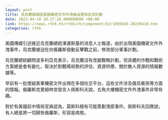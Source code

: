 ```yaml
---
layout: post
title: 烏克蘭據報因美國機密文件外洩被迫更改反攻計劃
date: 2023-04-10 20:27:26.000000000 +08:00
link: https://news.rthk.hk/rthk/ch/component/k2/1695645-20230410.htm
categories: rthk
---
```


美國傳媒引述接近烏克蘭總統澤連斯基的消息人士報道，由於出現美國機密文件外洩事件，烏克蘭被迫在向俄羅斯發動反擊戰之前，修改部分軍事計劃。

烏克蘭總統顧問波多利亞克表示，烏克蘭沒有改變戰略計劃，但具體的作戰和戰術方案總是會有變化，取決於對戰場局勢的評估、資源供應、關於敵人資源的情報數據等。

早前有一批懷疑美軍機密文件出現在多個社交平台，這些文件涉及俄烏衝突等方面的情報。俄羅斯克里姆林宮發言人佩斯科夫說，五角大樓機密文件外洩事件非常有趣。

對於有美國前中情局官員認為，莫斯科極有可能策劃洩密事件。佩斯科夫回應說，有人總是將一切歸咎俄羅斯，形容是病態。
